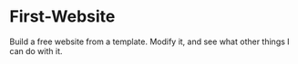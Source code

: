 # First-Website

Build a free website from a template. Modify it, and see what other things I can do with it.
